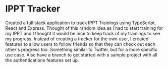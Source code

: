 # IPPT Tracker

Created a full stack application to track IPPT Trainings using TypeScript, React and Express.
Thought of this random idea as I had to start training for my IPPT and I thought it would be nice
to keep track of my trainings to see my progress.
Instead of creating a tracker for the own user, I created features to allow users to follow friends
so that they can check out each other's progress too. Something similar to Twitter, but for a more specific use case.
Also have a branch to get started with a sample project with all the authentications features set up.

